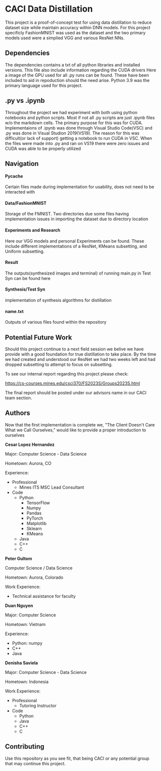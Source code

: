 
# CACI Data Distillation

This project is a proof-of-concept test for using data distillation to reduce dataset size while maintain accuracy within DNN models. For this project specificly FashionMNIST was used as the dataset and the two primary models used were a simplied VGG and various ResNet NNs. 


## Dependencies
The dependencies contains a txt of all python libraries and installed versions. This file also include information regarding the CUDA drivers Here a image of the GPU used for all .py runs can be found. These have been included to aid in repoduction should the need arise. Python 3.9 was the primary language used for this project.
## .py vs .ipynb
Throughout the project we had experiment with both using python notebooks and python scripts. Most if not all .py scripts are just .ipynb files w/o the markdown cells. The primary purpose for this was for CUDA. Implementaions of .ipynb was done through Visual Studio Code(VSC) and .py was done in Visual Studion 2019(VS19). The reason for this was difficult(or lack of support) getting a notebook to run CUDA in VSC. When the files were made into .py and ran on VS19 there were zero issues and CUDA was able to be properly utilized
## Navigation
#### Pycache
Certain files made during implementation for usability, does not need to be interacted with

#### Data/FashionMNIST
Storage of the FMNIST. Two directories due some files having implementation issues in importing the dataset due to directory location

#### Experiments and Research
Here our VGG models and personal Experiments can be found. These include different implementations of a ResNet, KMeans subsetting, and Uniform subsetting.

#### Result
The outputs(synthesized images and terminal) of running main.py in Test Syn can be found here

#### Synthesis/Test Syn
implementation of synthesis algorithms for distillation

#### name.txt

Outputs of various files found within the repository
## Potential Future Work
Should this project continue to a next field session we belive we have provide with a good foundation for true distillation to take place. By the time we had created and understood our ResNet we had two weeks left and had dropped subsetting to attempt to focus on subsetting.

To see our internal report regarding this project please check:

https://cs-courses.mines.edu/csci370/FS2023S/Groups2023S.html

The final report should be posted under our advisors name in our CACI team section.
## Authors
Now that the first implementation is complete we, "The Client Doesn't Care What we Call Ourselves," would like to provide a proper introduction to ourselves

**Cesar Lopez Hernandez**

Major: Computer Science - Data Science

Hometown: Aurora, CO

Experience:

- Professional
  - Mines ITS MSC Lead Consultant
- Code
  - Python
    - TensorFlow
    - Numpy
    - Pandas
    - PyTorch
    - Matplotlib
    - Sklearn
    - KMeans
  - Java
  - C++
  - C

**Peter Gultom**

Computer Science / Data Science

Hometown: Aurora, Colorado

Work Experience: 
- Technical assistance for faculty

**Duan Nguyen**

Major: Computer Science

Hometown: Vietnam

Experience:

- Python: numpy
- C++
- Java

**Denisha Saviela**

Major: Computer Science - Data Science

Hometown: Indonesia

Work Experience:

- Professional
  - Tutoring Instructor
- Code
  - Python
  - Java
  - C++
  - C

## Contributing

Use this repository as you see fit, that being CACI or any potential group that may continue this project.

